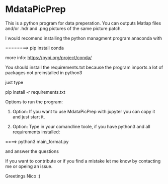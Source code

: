 # MdataPicPrep

This is a python program for data preperation. 
You can outputs Matlap files and/or .hdr and .png pictures of the same picture patch.

I would recomend installing the python managment program anaconda with

========> pip install conda

more info:
https://pypi.org/project/conda/

You should install the requirements.txt because the program imports a lot of packages not preinstalled in python3

just type 

pip install -r requirements.txt 

Options to run the program:

1. Option:
If you want to use MdataPicPrep with jupyter you can copy it and just start it.

2. Option: Type in your comandline toole, if you have python3 and all requirements installed: 

====> python3 main_format.py 

and answer the questions

If you want to contribute or if you find a mistake let me know by contacting me or opeing an issue.

Greetings Nico :)